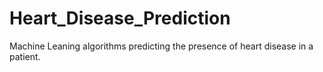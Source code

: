 # Heart_Disease_Prediction
 Machine Leaning algorithms predicting the presence of heart disease in a patient.
